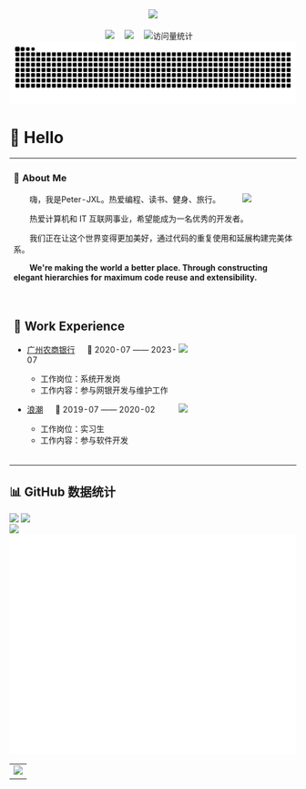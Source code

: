 <div align="center">

  <!-- knock code pictures 敲代码的图片 -->
  <picture>
    <source media="(prefers-color-scheme: dark)" srcset="https://cdn.jsdelivr.net/gh/sun0225SUN/sun0225SUN/assets/images/coding.gif" />
    <source media="(prefers-color-scheme: light)" srcset="https://cdn.jsdelivr.net/gh/sun0225SUN/sun0225SUN/assets/images/developer.svg" height="225px" />
    <img src="https://cdn.jsdelivr.net/gh/sun0225SUN/sun0225SUN/assets/images/coding.gif" />
  </picture>

  <!-- for beauty 留个空行好看点 -->
  <div>&nbsp;</div>


<!-- profile logo 个人资料徽标 -->
  <div>
    <a href="https://www.peterjxl.com/"><img src="https://img.shields.io/badge/Website-博客-8c36db" /></a>&emsp;
    <a href="https://space.bilibili.com/53069777/"><img src="https://img.shields.io/badge/Bilibili-B站-ff69b4" /></a>&emsp;
    <img src="https://komarev.com/ghpvc/?username=Peter-JXL&label=Views&color=orange&style=flat" alt="访问量统计" />&emsp;
  </div>

<!-- Snake Code Contribution Map 贪吃蛇代码贡献图 -->
<picture>
  <source media="(prefers-color-scheme: dark)" srcset="https://raw.githubusercontent.com/Peter-JXL/Peter-JXL/output/github-contribution-grid-snake-dark.svg">
  <source media="(prefers-color-scheme: light)" srcset="https://raw.githubusercontent.com/Peter-JXL/Peter-JXL/output/github-contribution-grid-snake.svg">
  <img alt="github contribution grid snake animation" src="https://raw.githubusercontent.com/Peter-JXL/Peter-JXL/output/github-contribution-grid-snake.svg">
</picture>

</div>

#  🙋 Hello

<table>
  
<tr><td>

### 🤺 About Me

<img align="right" width="88" src="https://avatars.githubusercontent.com/u/45090349?v=4" />

<p>&emsp;&emsp;嗨，我是Peter-JXL。热爱编程、读书、健身、旅行。</p>
<p>&emsp;&emsp;热爱计算机和 IT 互联网事业，希望能成为一名优秀的开发者。</p>
<p>&emsp;&emsp;我们正在让这个世界变得更加美好，通过代码的重复使用和延展构建完美体系。</p>
<p>&emsp;&emsp;<strong>We're making the world a better place. Through constructing elegant hierarchies for maximum code reuse and extensibility.</strong></p>


  <!-- for beauty 留个空行好看点 -->
  <div>&nbsp;</div>

</td></tr>

<tr><td>

## 🏢 Work Experience

<img align="right" width="200" src="https://cdn.jsdelivr.net/gh/Peter-JXL/Peter-JXL@main/assets/images/GRCBank.png" />

- [广州农商银行](https://www.grcbank.com/) &emsp; 📌 2020-07 —— 2023-07

  - 工作岗位：系统开发岗
  - 工作内容：参与网银开发与维护工作

<img align="right" width="200" src="https://cdn.jsdelivr.net/gh/Peter-JXL/Peter-JXL@main/assets/images/Inspur.PNG" />

- [浪潮](https://www.inspur.com/) &emsp; 📌 2019-07 —— 2020-02

  - 工作岗位：实习生
  - 工作内容：参与软件开发


  <!-- for beauty 留个空行好看点 -->
  <div>&nbsp;</div>
  
</td></tr>



</table>

## 📊 GitHub 数据统计


<!-- GitHub 数据统计 -->
<img height="137px" src="https://github-readme-stats-git-masterrstaa-rickstaa.vercel.app/api?username=Peter-JXL&hide_title=true&hide_border=true&show_icons=true&include_all_commits=true&line_height=21text_color=000&icon_color=000&bg_color=0,ea6161,ffc64d,fffc4d,52fa5a&theme=graywhite" />
<img height="137px" src="https://github-readme-stats-git-masterrstaa-rickstaa.vercel.app/api/top-langs/?username=Peter-JXL&hide_title=true&hide_border=true&layout=compact&langs_count=6&text_color=000&icon_color=fff&bg_color=0,52fa5a,4dfcff,c64dff&theme=graywhite" /><br>



<!-- github-readme-streak-stats 连续提交代码天数记录 -->
<picture>
  <source media="(prefers-color-scheme: dark)"  srcset="https://streak-stats.demolab.com/?user=Peter-JXL&theme=dark&hide_border=true" />
  <source media="(prefers-color-scheme: light)" srcset="https://streak-stats.demolab.com/?user=Peter-JXL&theme=light&hide_border=true" />
  <img src="https://streak-stats.demolab.com/?user=Peter-JXL&theme=dark&hide_border=true" />
</picture>



<!-- metrics 基础资料 -->
<img src="/github-metrics.svg" />

<!-- GitHub Activity Graph GitHub 活动图 -->
<table>
  <tr>
    <td>
      <picture>
        <source media="(prefers-color-scheme: dark)"  srcset="https://github-readme-activity-graph.vercel.app/graph?username=Peter-JXL&theme=tokyo-night" />
        <source media="(prefers-color-scheme: light)" srcset="https://github-readme-activity-graph.vercel.app/graph?username=Peter-JXL&theme=xcode" />
        <img src="https://github-readme-activity-graph.vercel.app/graph?username=Peter-JXL&theme=tokyo-night" />
      </picture>
  </tr>
</table>
